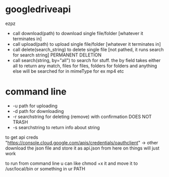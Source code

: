 # googledriveapi
ezpz
* call download(path) to download single file/folder [whatever it terminates in]
* call upload(path) to upload single file/folder [whatever it terminates in]
* call delete(search_string) to delete single file [not pathed, it runs search for search string] PERMANENT DELETION
* call search(string, by="all") to search for stuff. the by field takes either all to return any match, files for files, folders for folders and anything else will be searched for in mimeType for ex mp4 etc

# command line
* -u path for uploading
* -d path for downloading
* -r searchstring for deleting (remove) with confirmation DOES NOT TRASH
* -s searchstring to return info about string

to get api creds
"https://console.cloud.google.com/apis/credentials/oauthclient" -> other 
download the json file and store it as api.json
from here on things will just work

to run from command line u can like chmod +x it and move it to /usr/local/bin or something in ur PATH
